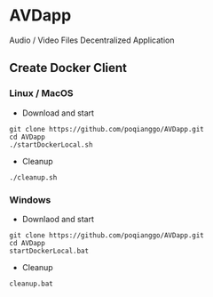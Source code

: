 # AVDapp
Audio / Video Files Decentralized Application

## Create Docker Client
### Linux / MacOS
* Download and start
```
git clone https://github.com/poqianggo/AVDapp.git
cd AVDapp
./startDockerLocal.sh
```

* Cleanup
```
./cleanup.sh
```

### Windows
* Downlaod and start
```
git clone https://github.com/poqianggo/AVDapp.git
cd AVDapp
startDockerLocal.bat
```
* Cleanup
```
cleanup.bat
```

